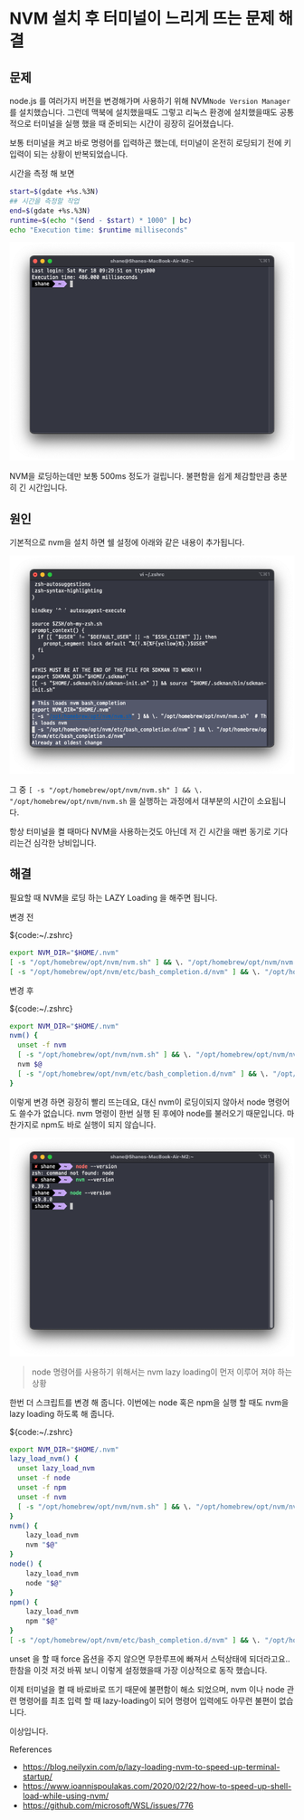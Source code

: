 # NVM 설치 후 터미널이 느리게 뜨는 문제 해결

## 문제

node.js 를 여러가지 버전을 변경해가며 사용하기 위해 NVM`Node Version Manager`를 설치했습니다. 그런데 맥북에 설치했을때도 그렇고 리눅스 환경에 설치했을때도 공통적으로 터미널을 실행 했을 때 준비되는 시간이 굉장히 길어졌습니다.

보통 터미널을 켜고 바로 명령어를 입력하곤 했는데, 터미널이 온전히 로딩되기 전에 키입력이 되는 상황이 반복되었습니다.

시간을 측정 해 보면

```bash
start=$(gdate +%s.%3N)
## 시간을 측정할 작업  
end=$(gdate +%s.%3N)
runtime=$(echo "($end - $start) * 1000" | bc)
echo "Execution time: $runtime milliseconds"
```

![image-20230318093120482](https://raw.githubusercontent.com/ShanePark/mdblog/main/devlife/todayError/20230318.assets/image-20230318093120482.png)

NVM을 로딩하는데만 보통 500ms 정도가 걸립니다. 불편함을 쉽게 체감할만큼 충분히 긴 시간입니다.

## 원인

기본적으로 nvm을 설치 하면 쉘 설정에 아래와 같은 내용이 추가됩니다.

![image-20230318084205819](https://raw.githubusercontent.com/ShanePark/mdblog/main/devlife/todayError/20230318.assets/image-20230318084205819.png)

그 중 `[ -s "/opt/homebrew/opt/nvm/nvm.sh" ] && \. "/opt/homebrew/opt/nvm/nvm.sh` 을 실행하는 과정에서 대부분의 시간이 소요됩니다.

항상 터미널을 켤 때마다 NVM을 사용하는것도 아닌데 저 긴 시간을 매번 동기로 기다리는건 심각한 낭비입니다.

## 해결

필요할 때 NVM을 로딩 하는 LAZY Loading 을 해주면 됩니다.

변경 전

${code:~/.zshrc}

```bash
export NVM_DIR="$HOME/.nvm"
[ -s "/opt/homebrew/opt/nvm/nvm.sh" ] && \. "/opt/homebrew/opt/nvm/nvm.sh"  # This loads nvm
[ -s "/opt/homebrew/opt/nvm/etc/bash_completion.d/nvm" ] && \. "/opt/homebrew/opt/nvm/etc/bash_completion.d/nvm"
```

변경 후

${code:~/.zshrc}

```bash
export NVM_DIR="$HOME/.nvm"
nvm() {
  unset -f nvm
  [ -s "/opt/homebrew/opt/nvm/nvm.sh" ] && \. "/opt/homebrew/opt/nvm/nvm.sh"
  nvm $@
  [ -s "/opt/homebrew/opt/nvm/etc/bash_completion.d/nvm" ] && \. "/opt/homebrew/opt/nvm/etc/bash_completion.d/nvm"
}

```

이렇게 변경 하면 굉장히 빨리 뜨는데요, 대신 nvm이 로딩이되지 않아서 node 명령어도 쓸수가 없습니다. nvm 명령이 한번 실행 된 후에야 node를 불러오기 때문입니다. 마찬가지로 npm도 바로 실행이 되지 않습니다. 

![image-20230318094210642](https://raw.githubusercontent.com/ShanePark/mdblog/main/devlife/todayError/20230318.assets/image-20230318094210642.png)

> node 명령어를 사용하기 위해서는 nvm lazy loading이 먼저 이루어 져야 하는 상황

한번 더 스크립트를 변경 해 줍니다. 이번에는 node 혹은 npm을 실행 할 때도 nvm을 lazy loading 하도록 해 줍니다.

${code:~/.zshrc}

```bash
export NVM_DIR="$HOME/.nvm"
lazy_load_nvm() {
  unset lazy_load_nvm
  unset -f node
  unset -f npm
  unset -f nvm
  [ -s "/opt/homebrew/opt/nvm/nvm.sh" ] && \. "/opt/homebrew/opt/nvm/nvm.sh"
}
nvm() {
	lazy_load_nvm
	nvm "$@"
}
node() {
	lazy_load_nvm
	node "$@"
}
npm() {
	lazy_load_nvm
	npm "$@"
}
[ -s "/opt/homebrew/opt/nvm/etc/bash_completion.d/nvm" ] && \. "/opt/homebrew/opt/nvm/etc/bash_completion.d/nvm"
```

unset 을 할 때 force 옵션을 주지 않으면 무한루프에 빠져서 스턱상태에 되더라고요.. 한참을 이것 저것 바꿔 보니 이렇게 설정했을때 가장 이상적으로 동작 했습니다.

이제 터미널을 켤 때 바로바로 뜨기 때문에 불편함이 해소 되었으며, nvm 이나 node 관련 명령어를 최초 입력 할 때 lazy-loading이 되어 명령어 입력에도 아무런 불편이 없습니다. 

이상입니다.

References

- https://blog.neilyxin.com/p/lazy-loading-nvm-to-speed-up-terminal-startup/
- https://www.ioannispoulakas.com/2020/02/22/how-to-speed-up-shell-load-while-using-nvm/
- https://github.com/microsoft/WSL/issues/776